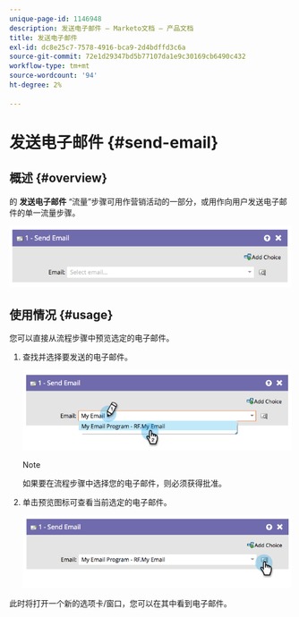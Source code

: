```yaml
---
unique-page-id: 1146948
description: 发送电子邮件 — Marketo文档 — 产品文档
title: 发送电子邮件
exl-id: dc8e25c7-7578-4916-bca9-2d4bdffd3c6a
source-git-commit: 72e1d29347bd5b77107da1e9c30169cb6490c432
workflow-type: tm+mt
source-wordcount: '94'
ht-degree: 2%

---
```


# 发送电子邮件 {#send-email}

## 概述 {#overview}

的 **发送电子邮件** “流量”步骤可用作营销活动的一部分，或用作向用户发送电子邮件的单一流量步骤。

![](assets/image2014-9-22-10-3a8-3a11.png)

## 使用情况 {#usage}

您可以直接从流程步骤中预览选定的电子邮件。

1. 查找并选择要发送的电子邮件。

   ![](assets/image2014-9-22-10-3a8-3a15.png)

   >[!NOTE]
   >
   >如果要在流程步骤中选择您的电子邮件，则必须获得批准。

1. 单击预览图标可查看当前选定的电子邮件。

   ![](assets/image2014-9-22-10-3a8-3a22.png)

此时将打开一个新的选项卡/窗口，您可以在其中看到电子邮件。

